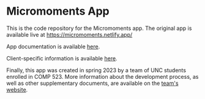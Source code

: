 # Micromoments App

This is the code repository for the Micromoments app.
The original app is available live at https://micromoments.netlify.app/

App documentation is available [here](https://docs.google.com/document/d/1oLUAuHjjUveEpqQd4XJCU_yy13BM12RrHArz6vPeIFM/edit?usp=sharing).

Client-specific information is available [here](https://docs.google.com/document/d/1gIpolkEuB0up72dKihi_jV5yNWziUasape3xlcLB0DE/edit?usp=sharing).

Finally, this app was created in spring 2023 by a team of UNC students enrolled in COMP 523. More information about the development process, as well as  other supplementary documents, are available on the [team's website](https://tarheels.live/comp523teamk2023/).
